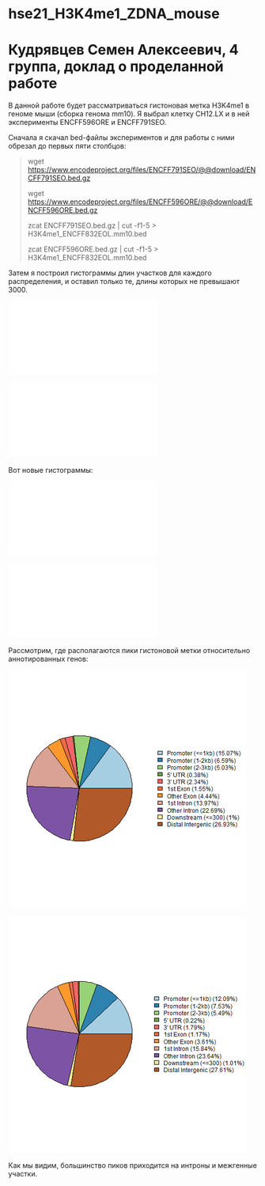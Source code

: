 # hse21_H3K4me1_ZDNA_mouse

#  Кудрявцев Семен Алексеевич, 4 группа, доклад о проделанной работе

В данной работе будет рассматриваться гистоновая метка H3K4me1 в геноме мыши (сборка генома mm10).
Я выбрал клетку CH12.LX и в ней эксперименты ENCFF596ORE и ENCFF791SEO.

Сначала я скачал bed-файлы экспериментов и для работы с ними обрезал до первых пяти столбцов:
> wget https://www.encodeproject.org/files/ENCFF791SEO/@@download/ENCFF791SEO.bed.gz
> 
> wget https://www.encodeproject.org/files/ENCFF596ORE/@@download/ENCFF596ORE.bed.gz
> 
> zcat ENCFF791SEO.bed.gz  |  cut -f1-5 > H3K4me1_ENCFF832EOL.mm10.bed
> 
> zcat ENCFF596ORE.bed.gz  |  cut -f1-5 > H3K4me1_ENCFF832EOL.mm10.bed

Затем я построил гистограммы длин участков для каждого распределения, и оставил только те, длины которых не превышают 3000.

![hist1](results/filter_peaks.H3K4me1_ENCFF596ORE.mm10.init.hist.pdf "Для ENCFF596ORE")​

![hist2](results/filter_peaks.H3K4me1_ENCFF596ORE.mm10.init.hist.pdf "Для ENCFF791SEO")​

Вот новые гистограммы:

![hist3](results/filter_peaks.H3K4me1_ENCFF596ORE.mm10.filtered.hist.pdf "Для ENCFF596ORE")​

![hist4](results/filter_peaks.H3K4me1_ENCFF791SEO.mm10.filtered.hist.pdf "Для ENCFF791SEO")​

Рассмотрим, где располагаются пики гистоновой метки относительно аннотированных генов:


![pie1](results/chip_seeker.H3K4me1_ENCFF596ORE.mm10.filtered.plotAnnoPie.png "Для ENCFF596ORE")​

![pie2](results/chip_seeker.H3K4me1_ENCFF791SEO.mm10.filtered.plotAnnoPie.png "Для ENCFF791SEO")​

Как мы видим, большинство пиков приходится на интроны и межгенные участки.

